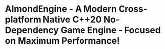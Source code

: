 # AlmondEngine - A Modern Cross-platform Native C++20 No-Dependency Game Engine - Focused on Maximum Performance!
